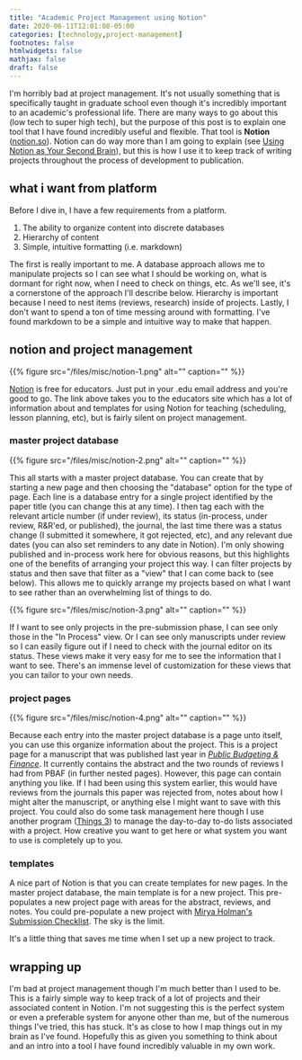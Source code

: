 ```yaml
---
title: "Academic Project Management using Notion"
date: 2020-06-11T12:01:08-05:00
categories: [technology,project-management]
footnotes: false
htmlwidgets: false
mathjax: false
draft: false
---
```


I'm horribly bad at project management. It's not usually something that is specifically taught in graduate school even though it's incredibly important to an academic's professional life. There are many ways to go about this (low tech to super high tech), but the purpose of this post is to explain one tool that I have found incredibly useful and flexible. That tool is **Notion** ([notion.so](https://www.notion.so/educators)). Notion can do way more than I am going to explain (see [Using Notion as Your Second Brain](https://fortelabs.co/blog/using-notion-as-your-second-brain/)), but this is how I use it to keep track of writing projects throughout the process of development to publication.

<!--more-->
## what i want from platform
Before I dive in, I have a few requirements from a platform.

1. The ability to organize content into discrete databases
2. Hierarchy of content
3. Simple, intuitive formatting (i.e. markdown)

The first is really important to me. A database approach allows me to manipulate projects so I can see what I should be working on, what is dormant for right now, when I need to check on things, etc. As we'll see, it's a cornerstone of the approach I'll describe below. Hierarchy is important because I need to nest items (reviews, research) inside of projects. Lastly, I don't want to spend a ton of time messing around with formatting. I've found markdown to be a simple and intuitive way to make that happen.

## notion and project management

{{% figure src="/files/misc/notion-1.png" alt="" caption="" %}}

[Notion](https://www.notion.so/educators) is free for educators. Just put in your .edu email address and you're good to go. The link above takes you to the educators site which has a lot of information about and templates for using Notion for teaching (scheduling, lesson planning, etc), but is fairly silent on project management.

### master project database

{{% figure src="/files/misc/notion-2.png" alt="" caption="" %}}

This all starts with a master project database. You can create that by starting a new page and then choosing the "database" option for the type of page. Each line is a database entry for a single project identified by the paper title (you can change this at any time). I then tag each with the relevant article number (if under review), its status (in-process, under review, R&R'ed, or published), the journal, the last time there was a status change (I submitted it somewhere, it got rejected, etc), and any relevant due dates (you can also set reminders to any date in Notion). I'm only showing published and in-process work here for obvious reasons, but this highlights one of the benefits of arranging your project this way. I can filter projects by status and then save that filter as a "view" that I can come back to (see below). This allows me to quickly arrange my projects based on what I want to see rather than an overwhelming list of things to do.

{{% figure src="/files/misc/notion-3.png" alt="" caption="" %}}

If I want to see only projects in the pre-submission phase, I can see only those in the "In Process" view. Or I can see only manuscripts under review so I can easily figure out if I need to check with the journal editor on its status. These views make it very easy for me to see the information that I want to see. There's an immense level of customization for these views that you can tailor to your own needs.

### project pages

{{% figure src="/files/misc/notion-4.png" alt="" caption="" %}}

Because each entry into the master project database is a page unto itself, you can use this organize information about the project. This is a project page for a manuscript that was published last year in [*Public Budgeting & Finance*](https://onlinelibrary.wiley.com/doi/abs/10.1111/pbaf.12239). It currently contains the abstract and the two rounds of reviews I had from PBAF (in further nested pages). However, this page can contain anything you like. If I had been using this system earlier, this would have reviews from the journals this paper was rejected from, notes about how I might alter the manuscript, or anything else I might want to save with this project. You could also do some task management here though I use another program ([Things 3](https://culturedcode.com/things/)) to manage the day-to-day to-do lists associated with a project. How creative you want to get here or what system you want to use is completely up to you.

### templates

A nice part of Notion is that you can create templates for new pages. In the master project database, the main template is for a new project. This pre-populates a new project page with areas for the abstract, reviews, and notes. You could pre-populate a new project with [Mirya Holman's Submission Checklist](https://docs.google.com/document/d/1JwwmOgRhd2p-Bl_RFEMnp04P0I2nNhOHW7JHdaLcyGs/edit). The sky is the limit.

It's a little thing that saves me time when I set up a new project to track.

## wrapping up

I'm bad at project management though I'm much better than I used to be. This is a fairly simple way to keep track of a lot of projects and their associated content in Notion. I'm not suggesting this is the perfect system or even a preferable system for anyone other than me, but of the numerous things I've tried, this has stuck. It's as close to how I map things out in my brain as I've found. Hopefully this as given you something to think about and an intro into a tool I have found incredibly valuable in my own work.

